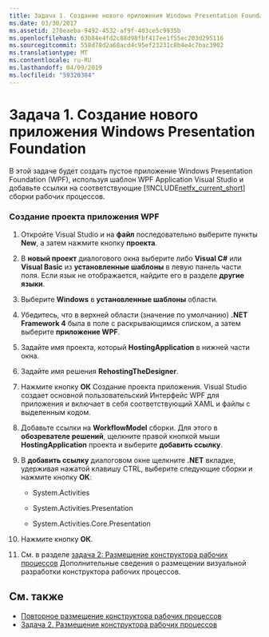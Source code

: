```yaml
---
title: Задача 1. Создание нового приложения Windows Presentation Foundation
ms.date: 03/30/2017
ms.assetid: 270eaeba-9492-4532-af9f-403ce5c9935b
ms.openlocfilehash: 63b84e4fd2c88d98fbf417ee1f55ec203d295116
ms.sourcegitcommit: 558d78d2a68acd4c95ef23231c8b4e4c7bac3902
ms.translationtype: MT
ms.contentlocale: ru-RU
ms.lasthandoff: 04/09/2019
ms.locfileid: "59320384"
---
```

# <a name="task-1-create-a-new-windows-presentation-foundation-application"></a>Задача 1. Создание нового приложения Windows Presentation Foundation
В этой задаче будет создать пустое приложение Windows Presentation Foundation (WPF), используя шаблон WPF Application Visual Studio и добавьте ссылки на соответствующие [!INCLUDE[netfx_current_short](../../../includes/netfx-current-short-md.md)] сборки рабочих процессов.  
  
### <a name="to-create-the-wpf-application-project"></a>Создание проекта приложения WPF  
  
1. Откройте Visual Studio и на **файл** последовательно выберите пункты **New**, а затем нажмите кнопку **проекта**.  
  
2. В **новый проект** диалогового окна выберите либо **Visual C#**  или **Visual Basic** из **установленные шаблоны** в левую панель части поля. Если язык не отображается, найдите его в разделе **другие языки**.  
  
3. Выберите **Windows** в **установленные шаблоны** области.  
  
4. Убедитесь, что в верхней области (значение по умолчанию) **.NET Framework 4** была в поле с раскрывающимся списком, а затем выберите **приложение WPF**.  
  
5. Задайте имя проекта, который **HostingApplication** в нижней части окна.  
  
6. Задайте имя решения **RehostingTheDesigner**.  
  
7. Нажмите кнопку **ОК** Создание проекта приложения. Visual Studio создает основной пользовательский Интерфейс WPF для приложения и включает в себя соответствующий XAML и файлы с выделенным кодом.  
  
8. Добавьте ссылки на **WorkflowModel** сборки. Для этого в **обозревателе решений**, щелкните правой кнопкой мыши **HostingApplication** проекта и выберите **добавить ссылку**.  
  
9. В **добавить ссылку** диалоговом окне щелкните **.NET** вкладке, удерживая нажатой клавишу CTRL, выберите следующие сборки и нажмите кнопку **ОК**:  
  
    -   System.Activities  
  
    -   System.Activities.Presentation  
  
    -   System.Activities.Core.Presentation  
  
10. Нажмите кнопку **ОК**.  
  
11. См. в разделе [задача 2: Размещение конструктора рабочих процессов](task-2-host-the-workflow-designer.md) Дополнительные сведения о размещении визуальной разработки конструктора рабочих процессов.  
  
## <a name="see-also"></a>См. также

- [Повторное размещение конструктора рабочих процессов](rehosting-the-workflow-designer.md)
- [Задача 2. Размещение конструктора рабочих процессов](task-2-host-the-workflow-designer.md)
